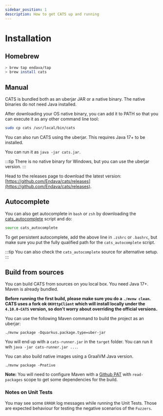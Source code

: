 ```yaml
---
sidebar_position: 1
description: How to get CATS up and running
---
```

# Installation

## Homebrew

```bash
> brew tap endava/tap
> brew install cats
```

## Manual
CATS is bundled both as an uberjar JAR or a native binary. The native binaries do not need Java installed.

After downloading your OS native binary, you can add it to PATH so that you can execute it as any other command line tool:

```bash
sudo cp cats /usr/local/bin/cats
```

You can also run CATS using the uberjar. This requires Java 17+ to be installed.

You can run it as `java -jar cats.jar`.

:::tip
There is no native binary for Windows, but you can use the uberjar version.
:::

Head to the releases page to download the latest version: [https://github.com/Endava/cats/releases](https://github.com/Endava/cats/releases).

## Autocomplete

You can also get autocomplete in `bash` or `zsh` by downloading the [cats_autocomplete](https://github.com/Endava/cats/blob/master/cats_autocomplete) script and do:

```bash
source cats_autocomplete
```

To get persistent autocomplete, add the above line in `.zshrc` or `.bashrc`, but make sure you put the fully qualified path for the `cats_autocomplete` script.

:::tip
You can also check the `cats_autocomplete` source for alternative setup.
:::

## Build from sources

You can build CATS from sources on you local box. You need Java 17+. Maven is already bundled.

**Before running the first build, please make sure you do a `./mvnw clean`. CATS uses a fork ok `OKHttpClient` which will install locally
under the `4.10.0-CATS` version, so don't worry about overriding the official versions.**

You can use the following Maven command to build the project as an uberjar:

`./mvnw package -Dquarkus.package.type=uber-jar`


You will end up with a `cats-runner.jar` in the `target` folder. You can run it wih `java -jar cats-runner.jar ...`.

You can also build native images using a GraalVM Java version.

`./mvnw package -Pnative`

**Note:** You will need to configure Maven with a [Github PAT](https://docs.github.com/en/free-pro-team@latest/packages/guides/configuring-apache-maven-for-use-with-github-packages) with `read-packages` scope to get some dependencies for the build.

### Notes on Unit Tests

You may see some `ERROR` log messages while running the Unit Tests. Those are expected behaviour for testing the negative scenarios of the `Fuzzers`.


